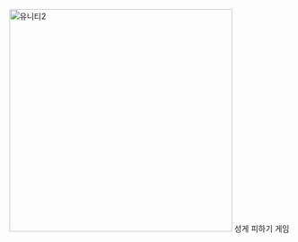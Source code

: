 <img width="397" alt="유니티2" src="https://github.com/2xHjin/unity_sample-app/assets/70028148/26bbcb1f-a969-4a22-8eab-e4b300dfd6c2">
성게 피하기 게임
